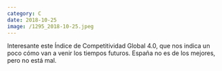 ```yaml
--- 
category: C 
date: 2018-10-25 
image: /1295_2018-10-25.jpeg 
--- 
```


Interesante este Índice de Competitividad Global 4.0, que nos indica un poco cómo van a venir los tiempos futuros. España no es de los mejores, pero no está mal.